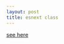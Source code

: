 ```yaml
---
layout: post
title: esnext class
---
```


[see here](https://medium.com/@jackiepark_45481/esnext-class-bb4e717362eb#.r7bl8frp6)
